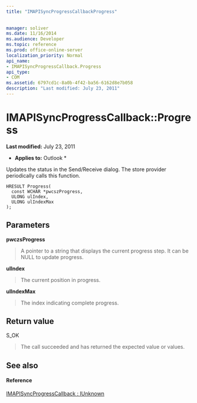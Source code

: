 ```yaml
---
title: "IMAPISyncProgressCallbackProgress"
 
 
manager: soliver
ms.date: 11/16/2014
ms.audience: Developer
ms.topic: reference
ms.prod: office-online-server
localization_priority: Normal
api_name:
- IMAPISyncProgressCallback.Progress
api_type:
- COM
ms.assetid: 6797cd1c-8a0b-4f42-ba56-6162d8e7b058
description: "Last modified: July 23, 2011"
---
```


# IMAPISyncProgressCallback::Progress

 **Last modified:** July 23, 2011 
  
 * **Applies to:** Outlook * 
  
Updates the status in the Send/Receive dialog. The store provider periodically calls this function.
  
```
HRESULT Progress(
  const WCHAR *pwcszProgress, 
  ULONG ulIndex, 
  ULONG ulIndexMax
);
```

## Parameters

 **pwczsProgress**
  
> A pointer to a string that displays the current progress step. It can be NULL to update progress.
    
 **ulIndex**
  
> The current position in progress.
    
 **ulIndexMax**
  
> The index indicating complete progress.
    
## Return value

S_OK 
  
> The call succeeded and has returned the expected value or values.
    
## See also

#### Reference

[IMAPISyncProgressCallback : IUnknown](imapisyncprogresscallbackiunknown.md)

